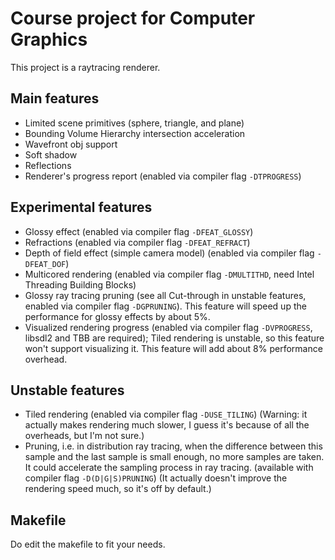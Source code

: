 Course project for Computer Graphics
====

This project is a raytracing renderer.

Main features
----

* Limited scene primitives (sphere, triangle, and plane)
* Bounding Volume Hierarchy intersection acceleration
* Wavefront obj support
* Soft shadow
* Reflections
* Renderer's progress report (enabled via compiler flag `-DTPROGRESS`)


Experimental features
----

* Glossy effect (enabled via compiler flag `-DFEAT_GLOSSY`)
* Refractions (enabled via compiler flag `-DFEAT_REFRACT`)
* Depth of field effect (simple camera model) (enabled via compiler flag `-DFEAT_DOF`)
* Multicored rendering (enabled via compiler flag `-DMULTITHD`, need Intel Threading Building Blocks)
* Glossy ray tracing pruning (see all Cut-through in unstable features, enabled via compiler flag `-DGPRUNING`). This feature will speed up the performance for glossy effects by about 5%.
* Visualized rendering progress (enabled via compiler flag `-DVPROGRESS`, libsdl2 and TBB are required); Tiled rendering is unstable, so this feature won't support visualizing it. This feature will add about 8% performance overhead.


Unstable features
----

* Tiled rendering (enabled via compiler flag `-DUSE_TILING`) (Warning: it actually makes rendering much slower, I guess it's because of all the overheads, but I'm not sure.)
* Pruning, i.e. in distribution ray tracing, when the difference between this sample and the last sample is small enough, no more samples are taken. It could accelerate the sampling process in ray tracing. (available with compiler flag `-D(D|G|S)PRUNING`) (It actually doesn't improve the rendering speed much, so it's off by default.)


Makefile
----

Do edit the makefile to fit your needs.


